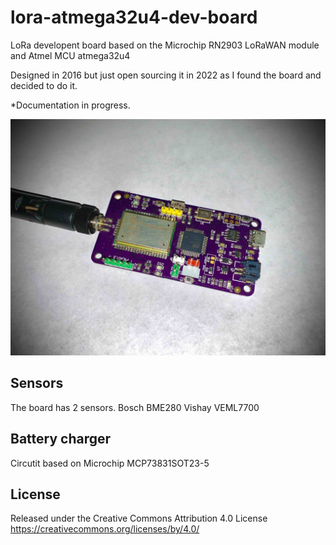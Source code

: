 # lora-atmega32u4-dev-board
 LoRa developent board based on the Microchip RN2903 LoRaWAN module and Atmel MCU atmega32u4

Designed in 2016 but just open sourcing it in 2022 as I found the board and decided to do it. 

*Documentation in progress.

![Board](/pictures/board.jpg)

## Sensors

The board has 2 sensors. 
Bosch BME280
Vishay VEML7700

## Battery charger

Circutit based on Microchip MCP73831SOT23-5


## License

Released under the Creative Commons Attribution 4.0 License
https://creativecommons.org/licenses/by/4.0/

